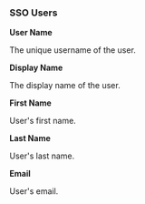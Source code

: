 ### SSO Users

**User Name**

The unique username of the user.

**Display Name**

The display name of the user.

**First Name**

User's first name.

**Last Name**

User's last name.

**Email**

User's email.
